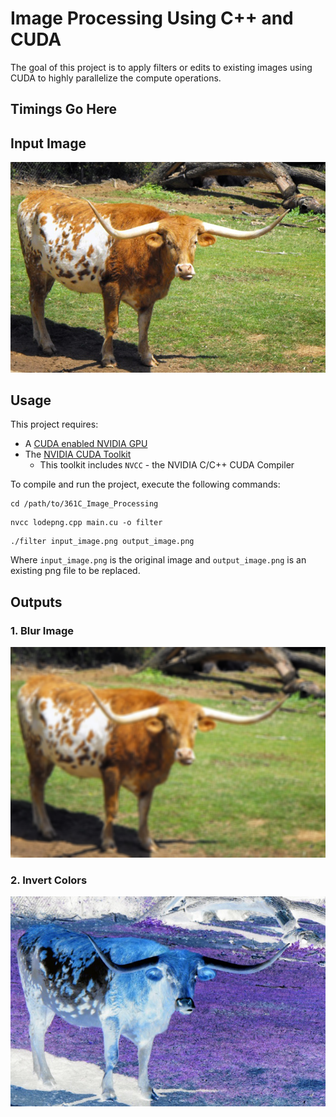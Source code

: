 # Image Processing Using C++ and CUDA
The goal of this project is to apply filters or edits to existing images using CUDA to highly parallelize the compute operations.

## Timings Go Here

## Input Image
![Bevo](/images/bevo.png)

## Usage
This project requires:
* A [CUDA enabled NVIDIA GPU](https://developer.nvidia.com/cuda-gpus)
* The [NVIDIA CUDA Toolkit](https://developer.nvidia.com/cuda-toolkit)
  * This toolkit includes `NVCC` - the NVIDIA C/C++ CUDA Compiler

To compile and run the project, execute the following commands:
```
cd /path/to/361C_Image_Processing
```
```
nvcc lodepng.cpp main.cu -o filter
```
```
./filter input_image.png output_image.png
```
Where `input_image.png` is the original image and `output_image.png` is an existing png file to be replaced.

## Outputs 
### 1. Blur Image
![Invert](/images/blurbevo.png)
### 2. Invert Colors
![Invert](/images/evilbevo.png)
